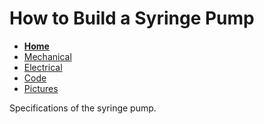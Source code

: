 # How to Build a Syringe Pump

- **[Home](/Syringe-Pump-Demo/index)**
- [Mechanical](/Syringe-Pump-Demo/mechanical)
- [Electrical](/Syringe-Pump-Demo/electrical)
- [Code](/Syringe-Pump-Demo/code)
- [Pictures](/Syringe-Pump-Demo/pictures)


Specifications of the syringe pump.
